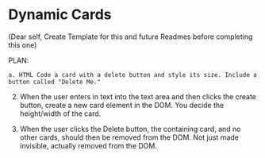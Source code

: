 # Dynamic Cards

(Dear self, Create Template for this and future Readmes before completing this one)

PLAN:

<!-- 1. Create an HTML page that contains a text area and a button labeled Create. -->

	a. HTML Code a card with a delete button and style its size. Include a button called "Delete Me."

2. When the user enters in text into the text area and then clicks the create button, create a new card element in the DOM. You decide the height/width of the card.

3. When the user clicks the Delete button, the containing card, and no other cards, should then be removed from the DOM. Not just made invisible, actually removed from the DOM.




